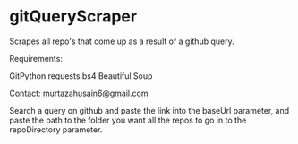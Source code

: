 # gitQueryScraper
Scrapes all repo's that come up as a result of a github query.

Requirements:

GitPython
requests
bs4 Beautiful Soup

Contact: murtazahusain6@gmail.com

Search a query on github and paste the link into the baseUrl parameter,
and paste the path to the folder you want all the repos to go in to the
repoDirectory parameter.
